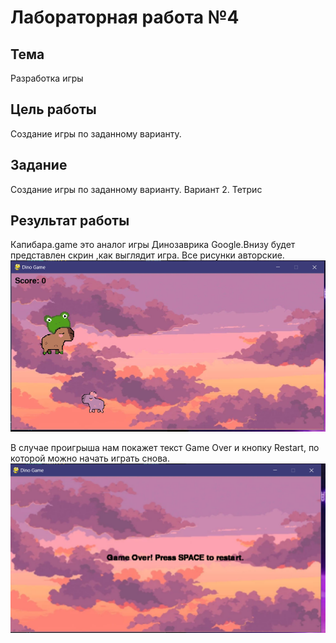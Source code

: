 # Лабораторная работа №4 #

## Тема ##

Разработка игры

## Цель работы ##

Создание игры по заданному варианту.

## Задание ##

Создание игры по заданному варианту.
Вариант 2. Тетрис

## Результат работы ##

Капибара.game это аналог игры Динозаврика Google.Внизу будет представлен скрин ,как выглядит игра. Все рисунки авторские.
![игра](./images/1.png)

В случае проигрыша нам покажет текст Game Over и кнопку Restart, по которой можно начать играть снова.
![проигрыш](./images/2.png)
 